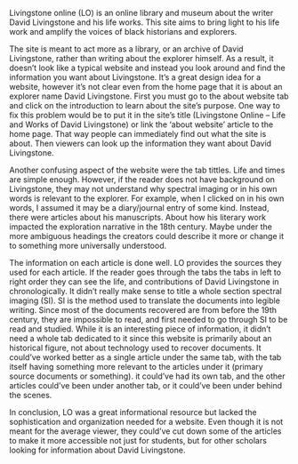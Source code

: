 Livingstone online (LO) is an online library and museum about the writer David Livingstone and his life works. This site aims to bring light to his life work and amplify the voices of black historians and explorers.


The site is meant to act more as a library, or an archive of David Livingstone, rather than writing about the explorer himself. As a result, it doesn’t look like a typical website and instead you look around and find the information you want about Livingstone. It’s a great design idea for a website, however it’s not clear even from the home page that it is about an explorer name David Livingstone. First you must go to the about website tab and click on the introduction to learn about the site’s purpose. One way to fix this problem would be to put it in the site’s title (Livingstone Online – Life and Works of David Livingstone) or link the ‘about website’ article to the home page. That way people can immediately find out what the site is about. Then viewers can look up the information they want about David Livingstone. 


Another confusing aspect of the website were the tab tittles. Life and times are simple enough. However, if the reader does not have background on Livingstone, they may not understand why spectral imaging or in his own words is relevant to the explorer.  For example, when I clicked on in his own words, I assumed it may be a diary/journal entry of some kind. Instead, there were articles about his manuscripts. About how his literary work impacted the exploration narrative in the 18th century. Maybe under the more ambiguous headings the creators could describe it more or change it to something more universally understood. 


The information on each article is done well. LO provides the sources they used for each article. If the reader goes through the tabs the tabs in left to right order they can see the life, and contributions of David Livingstone in chronologically. It didn’t really make sense to title a whole section spectral imaging (SI). SI is the method used to translate the documents into legible writing. Since most of the documents recovered are from before the 19th century, they are impossible to read, and first needed to go through SI to be read and studied. While it is an interesting piece of information, it didn’t need a whole tab dedicated to it since this website is primarily about an historical figure, not about technology used to recover documents.  It could’ve worked better as a single article under the same tab, with the tab itself having something more relevant to the articles under it (primary source documents or something). it could’ve had its own tab, and the other articles could’ve been under another tab, or it could’ve been under behind the scenes. 


In conclusion, LO was a great informational resource but lacked the sophistication and organization needed for a website. Even though it is not meant for the average viewer, they could’ve cut down some of the articles to make it more accessible not just for students, but for other scholars looking for information about David Livingstone. 
